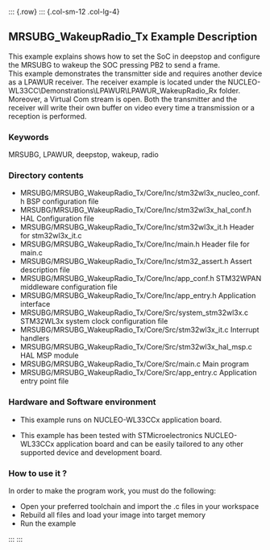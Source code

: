 ::: {.row}
::: {.col-sm-12 .col-lg-4}
## <b>MRSUBG_WakeupRadio_Tx Example Description</b>

This example explains shows how to set the SoC in deepstop and configure the MRSUBG to wakeup the SOC pressing PB2 to send a frame.  
This example demonstrates the transmitter side and requires another device as a LPAWUR receiver. The receiver example is located under the NUCLEO-WL33CC\Demonstrations\LPAWUR\LPAWUR_WakeupRadio_Rx folder.
Moreover, a Virtual Com stream is open. Both the transmitter and the receiver will write their own buffer on video every time a transmission or a reception is performed.

### <b>Keywords</b>

MRSUBG, LPAWUR, deepstop, wakeup, radio

### <b>Directory contents</b>

  - MRSUBG/MRSUBG_WakeupRadio_Tx/Core/Inc/stm32wl3x_nucleo_conf.h   BSP configuration file
  - MRSUBG/MRSUBG_WakeupRadio_Tx/Core/Inc/stm32wl3x_hal_conf.h      HAL Configuration file
  - MRSUBG/MRSUBG_WakeupRadio_Tx/Core/Inc/stm32wl3x_it.h            Header for stm32wl3x_it.c
  - MRSUBG/MRSUBG_WakeupRadio_Tx/Core/Inc/main.h                    Header file for main.c
  - MRSUBG/MRSUBG_WakeupRadio_Tx/Core/Inc/stm32_assert.h            Assert description file
  - MRSUBG/MRSUBG_WakeupRadio_Tx/Core/Inc/app_conf.h                STM32WPAN middleware configuration file
  - MRSUBG/MRSUBG_WakeupRadio_Tx/Core/Inc/app_entry.h               Application interface
  - MRSUBG/MRSUBG_WakeupRadio_Tx/Core/Src/system_stm32wl3x.c        STM32WL3x system clock configuration file
  - MRSUBG/MRSUBG_WakeupRadio_Tx/Core/Src/stm32wl3x_it.c            Interrupt handlers
  - MRSUBG/MRSUBG_WakeupRadio_Tx/Core/Src/stm32wl3x_hal_msp.c       HAL MSP module
  - MRSUBG/MRSUBG_WakeupRadio_Tx/Core/Src/main.c                    Main program
  - MRSUBG/MRSUBG_WakeupRadio_Tx/Core/Src/app_entry.c               Application entry point file

### <b>Hardware and Software environment</b>

  - This example runs on NUCLEO-WL33CCx application board.

  - This example has been tested with STMicroelectronics NUCLEO-WL33CCx application board and can be easily tailored to any other supported device and development board.  

### <b>How to use it ?</b>

In order to make the program work, you must do the following:

 - Open your preferred toolchain and import the .c files in your workspace
 - Rebuild all files and load your image into target memory
 - Run the example

:::
:::